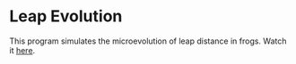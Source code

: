# Leap Evolution
This program simulates the microevolution of leap distance in frogs. Watch it [here](https://leapevo.netlify.app).
